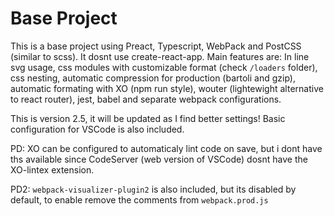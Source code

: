 # Base Project

This is a base project using Preact, Typescript, WebPack and PostCSS (similar to scss).
It dosnt use create-react-app.
Main features are:
In line svg usage, css modules with customizable format (check ``/loaders`` folder), css nesting, automatic compression for production (bartoli and gzip), automatic formating with XO (npm run style), wouter (lightewight alternative to react router), jest, babel and separate webpack configurations.

This is version 2.5, it will be updated as I find better settings!
Basic configuration for VSCode is also included.

PD: XO can be configured to automaticaly lint code on save, but i dont have ths available since CodeServer (web version of VSCode) dosnt have the XO-lintex extension.

PD2: ``webpack-visualizer-plugin2`` is also included, but its disabled by default, to enable remove the comments from ``webpack.prod.js``
